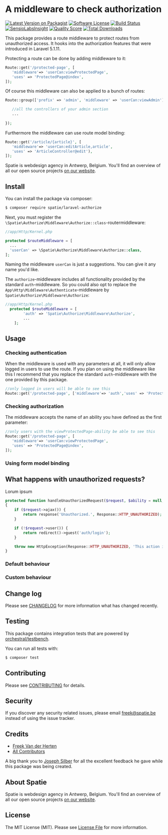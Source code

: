 # A middleware to check authorization

[![Latest Version on Packagist](https://img.shields.io/packagist/v/spatie/laravel-authorize.svg?style=flat-square)](https://packagist.org/packages/spatie/laravel-authorize)
[![Software License](https://img.shields.io/badge/license-MIT-brightgreen.svg?style=flat-square)](LICENSE.md)
[![Build Status](https://img.shields.io/travis/spatie/laravel-authorize/master.svg?style=flat-square)](https://travis-ci.org/spatie/laravel-authorize)
[![SensioLabsInsight](https://img.shields.io/sensiolabs/i/c6adf478-99b9-4a52-8635-881f6b66c8d3.svg?style=flat-square)](https://insight.sensiolabs.com/projects/c6adf478-99b9-4a52-8635-881f6b66c8d3)
[![Quality Score](https://img.shields.io/scrutinizer/g/spatie/laravel-authorize.svg?style=flat-square)](https://scrutinizer-ci.com/g/spatie/laravel-authorize)
[![Total Downloads](https://img.shields.io/packagist/dt/spatie/laravel-authorize.svg?style=flat-square)](https://packagist.org/packages/spatie/laravel-authorize)

This package provides a route middleware to protect routes from unauthorized access. It hooks into the authorization
features that were introduced in Laravel 5.1.11.

Protecting a route can be done by adding middleware to it:
```php
Route::get('/protected-page', [
   'middleware'=> 'userCan:viewProtectedPage',
   'uses' => 'ProtectedPage@index',
]);
```

Of course this middleware can also be applied to a bunch of routes:

```php
Route::group(['prefix' => 'admin', 'middleware' => 'userCan:viewAdmin'], function() {

   //all the controllers of your admin section
   ...
   
});
```

Furthermore the middleware can use route model binding:
```php
Route::get('/article/{article}', [
   'middleware'=> 'userCan:editArticle,article',
   'uses' => 'ArticleController@edit'),
]);
```

Spatie is webdesign agency in Antwerp, Belgium. You'll find an overview of all our open source projects [on our website](https://spatie.be/opensource).

## Install

You can install the package via composer:
``` bash
$ composer require spatie/laravel-authorize
```

Next, you must register the `\Spatie\Authorize\Middleware\Authorize::class`-routermiddleware:

```php
//app/Http/Kernel.php

protected $routeMiddleware = [
  ...
  'userCan' => \Spatie\Authorize\Middleware\Authorize::class,
];
```

Naming the middleware `userCan` is just a suggestions. You can give it any name you'd like.

The `authorize`-middleware includes all functionality provided by the standard `auth`-middleware. So you could
also opt to replace the  `App\Http\Middleware\Authenticate`-middleware by `Spatie\Authorize\Middleware\Authorize`:

```php
//app/Http/Kernel.php
  protected $routeMiddleware = [
        'auth' => 'Spatie\Authorize\Middleware\Authorize',
        ...
    ];
```

## Usage

### Checking authentication
When the middleware is used with any parameters at all, it will only allow logged in users to use the route.
If you plan on using the middleware like this I recommend that you replace the standard `auth`-middleware with the one
provided by this package. 

```php
//only logged in users will be able to see this
Route::get('/protected-page', ['middleware'=> 'auth','uses' => 'ProtectedPage@index']);
```

### Checking authorization
The middleware accepts the name of an ability you have defined as the first parameter:
```php
//only users with the viewProtectedPage-ability be able to see this
Route::get('/protected-page', [
   'middleware'=> 'userCan:viewProtectedPage',
   'uses' => 'ProtectedPage@index',
]);
```

### Using form model binding


## What happens with unauthorized requests?

Lorum ipsum

```php
protected function handleUnauthorizedRequest($request, $ability = null, $model = null)
{
    if ($request->ajax()) {
        return response('Unauthorized.', Response::HTTP_UNAUTHORIZED);
    }

    if (!$request->user()) {
        return redirect()->guest('auth/login');
    }

    throw new HttpException(Response::HTTP_UNAUTHORIZED, 'This action is unauthorized.');
}
```

### Default behaviour

### Custom behaviour










## Change log

Please see [CHANGELOG](CHANGELOG.md) for more information what has changed recently.

## Testing

This package contains integration tests that are powered by [orchestral/testbench](https://github.com/orchestral/testbench).

You can run all tests with:
``` bash
$ composer test
```

## Contributing

Please see [CONTRIBUTING](CONTRIBUTING.md) for details.

## Security

If you discover any security related issues, please email freek@spatie.be instead of using the issue tracker.

## Credits

- [Freek Van der Herten](https://github.com/freekmurze)
- [All Contributors](../../contributors)

A big thank you to [Joseph Silber](https://github.com/JosephSilber) for all the excellent feedback he gave
while this package was being created.

## About Spatie
Spatie is webdesign agency in Antwerp, Belgium. You'll find an overview of all our open source projects [on our website](https://spatie.be/opensource).

## License

The MIT License (MIT). Please see [License File](LICENSE.md) for more information.
